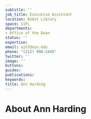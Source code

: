 ```yaml
---
subtitle: ''
job_title: Executive Assistant
location: Bobst Library
space: 11FL
departments:
- Office of the Dean
status: ''
expertise: 
email: ajh7@nyu.edu
phone: "(212) 998-2445"
twitter: ''
image: ''
buttons: 
guides: 
publications: 
keywords: 
title: Ann Harding
---
```


# About Ann Harding